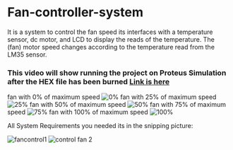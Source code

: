 # Fan-controller-system
It is a system to control the fan speed its interfaces with a temperature sensor, dc motor, and LCD to display the reads of the temperature. The (fan) motor speed changes according to the temperature read from the LM35 sensor.
### This video will show running the project on Proteus Simulation after the HEX file has been burned [Link is here](https://drive.google.com/file/d/1eRl15a4i71amiTC6HAbFCALYIci6XF3I/view?usp=sharing)

fan with 0% of maximum speed
![0%](https://user-images.githubusercontent.com/22917887/211694933-47b50daf-8c10-4174-a39f-ab9f0c3bb48f.png)
fan with 25% of maximum speed
![25%](https://user-images.githubusercontent.com/22917887/211694929-2c36dcbc-caa1-4d63-924a-071ea1171544.png)
fan with 50% of maximum speed
![50%](https://user-images.githubusercontent.com/22917887/211694939-01897bd0-fed9-4177-8f93-69f8e74c7943.png)
fan with 75% of maximum speed
![75%](https://user-images.githubusercontent.com/22917887/211694937-2347466a-7159-4c05-a970-f13e938c4115.png)
fan with 100% of maximum speed
![100%](https://user-images.githubusercontent.com/22917887/211694935-94f74d8b-2a1d-4104-a291-76070a0a1b5c.png)


All System Requirements you needed its in the snipping picture:

![fancontrol1](https://user-images.githubusercontent.com/22917887/211688705-1b793980-4533-406b-bd2c-8a3c7dc1fff8.png)
![control fan 2](https://user-images.githubusercontent.com/22917887/211688708-651ad5dd-f990-4fb8-9922-5c6e74727f05.png)


